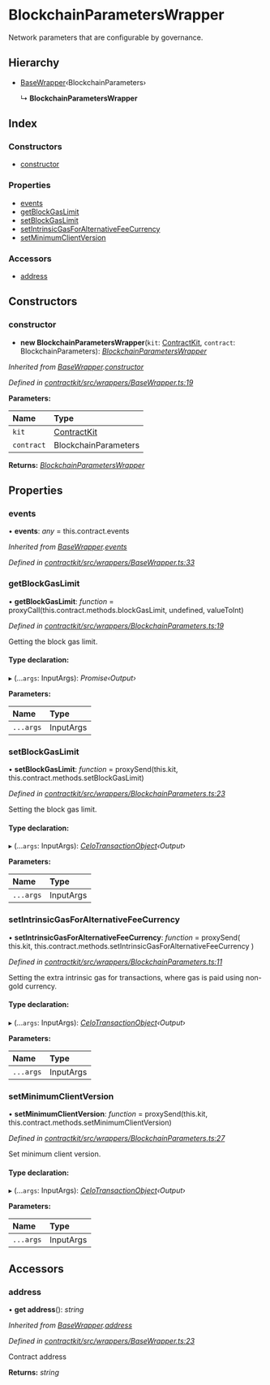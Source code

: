 # BlockchainParametersWrapper

Network parameters that are configurable by governance.

## Hierarchy

* [BaseWrapper]()‹BlockchainParameters›

  ↳ **BlockchainParametersWrapper**

## Index

### Constructors

* [constructor]()

### Properties

* [events]()
* [getBlockGasLimit]()
* [setBlockGasLimit]()
* [setIntrinsicGasForAlternativeFeeCurrency]()
* [setMinimumClientVersion]()

### Accessors

* [address]()

## Constructors

### constructor

+ **new BlockchainParametersWrapper**\(`kit`: [ContractKit](), `contract`: BlockchainParameters\): [_BlockchainParametersWrapper_]()

_Inherited from_ [_BaseWrapper_]()_._[_constructor_]()

_Defined in_ [_contractkit/src/wrappers/BaseWrapper.ts:19_](https://github.com/celo-org/celo-monorepo/blob/master/packages/contractkit/src/wrappers/BaseWrapper.ts#L19)

**Parameters:**

| Name | Type |
| :--- | :--- |
| `kit` | [ContractKit]() |
| `contract` | BlockchainParameters |

**Returns:** [_BlockchainParametersWrapper_]()

## Properties

### events

• **events**: _any_ = this.contract.events

_Inherited from_ [_BaseWrapper_]()_._[_events_]()

_Defined in_ [_contractkit/src/wrappers/BaseWrapper.ts:33_](https://github.com/celo-org/celo-monorepo/blob/master/packages/contractkit/src/wrappers/BaseWrapper.ts#L33)

### getBlockGasLimit

• **getBlockGasLimit**: _function_ = proxyCall\(this.contract.methods.blockGasLimit, undefined, valueToInt\)

_Defined in_ [_contractkit/src/wrappers/BlockchainParameters.ts:19_](https://github.com/celo-org/celo-monorepo/blob/master/packages/contractkit/src/wrappers/BlockchainParameters.ts#L19)

Getting the block gas limit.

#### Type declaration:

▸ \(...`args`: InputArgs\): _Promise‹Output›_

**Parameters:**

| Name | Type |
| :--- | :--- |
| `...args` | InputArgs |

### setBlockGasLimit

• **setBlockGasLimit**: _function_ = proxySend\(this.kit, this.contract.methods.setBlockGasLimit\)

_Defined in_ [_contractkit/src/wrappers/BlockchainParameters.ts:23_](https://github.com/celo-org/celo-monorepo/blob/master/packages/contractkit/src/wrappers/BlockchainParameters.ts#L23)

Setting the block gas limit.

#### Type declaration:

▸ \(...`args`: InputArgs\): [_CeloTransactionObject_]()_‹Output›_

**Parameters:**

| Name | Type |
| :--- | :--- |
| `...args` | InputArgs |

### setIntrinsicGasForAlternativeFeeCurrency

• **setIntrinsicGasForAlternativeFeeCurrency**: _function_ = proxySend\( this.kit, this.contract.methods.setIntrinsicGasForAlternativeFeeCurrency \)

_Defined in_ [_contractkit/src/wrappers/BlockchainParameters.ts:11_](https://github.com/celo-org/celo-monorepo/blob/master/packages/contractkit/src/wrappers/BlockchainParameters.ts#L11)

Setting the extra intrinsic gas for transactions, where gas is paid using non-gold currency.

#### Type declaration:

▸ \(...`args`: InputArgs\): [_CeloTransactionObject_]()_‹Output›_

**Parameters:**

| Name | Type |
| :--- | :--- |
| `...args` | InputArgs |

### setMinimumClientVersion

• **setMinimumClientVersion**: _function_ = proxySend\(this.kit, this.contract.methods.setMinimumClientVersion\)

_Defined in_ [_contractkit/src/wrappers/BlockchainParameters.ts:27_](https://github.com/celo-org/celo-monorepo/blob/master/packages/contractkit/src/wrappers/BlockchainParameters.ts#L27)

Set minimum client version.

#### Type declaration:

▸ \(...`args`: InputArgs\): [_CeloTransactionObject_]()_‹Output›_

**Parameters:**

| Name | Type |
| :--- | :--- |
| `...args` | InputArgs |

## Accessors

### address

• **get address**\(\): _string_

_Inherited from_ [_BaseWrapper_]()_._[_address_]()

_Defined in_ [_contractkit/src/wrappers/BaseWrapper.ts:23_](https://github.com/celo-org/celo-monorepo/blob/master/packages/contractkit/src/wrappers/BaseWrapper.ts#L23)

Contract address

**Returns:** _string_

